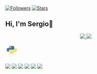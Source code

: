 ### 
[![Followers](https://img.shields.io/github/followers/LopezBanos?style=social)]()
[![Stars](https://img.shields.io/github/stars/LopezBanos?style=social)]()



## Hi, I'm Sergio👋
<div align="center">
  <a href="https://github.com/LopezBanos">
  <img height="180em" src="https://github-readme-stats.vercel.app/api?username=LopezBanos&show_icons=true&theme=dracula&include_all_commits=true&count_private=true"/>
  <img height="180em" src="https://github-readme-stats.vercel.app/api/top-langs/?username=LopezBanos&layout=compact&langs_count=7&theme=dracula"/>
</div>
<div style="display: inline_block"><br>
 
  <img align="center" alt="Rafa-Python" height="30" width="40" src="https://raw.githubusercontent.com/devicons/devicon/master/icons/python/python-original.svg">

</div>
  
  ##
 
<div> 
  <a href="" target="_blank"><img src="https://img.shields.io/badge/YouTube-FF0000?style=for-the-badge&logo=youtube&logoColor=white" target="_blank"></a>
  <a href="https://instagram.com/sergiolopezbanos" target="_blank"><img src="https://img.shields.io/badge/-Instagram-%23E4405F?style=for-the-badge&logo=instagram&logoColor=white" target="_blank"></a>
 	<a href="" target="_blank"><img src="https://img.shields.io/badge/Twitch-9146FF?style=for-the-badge&logo=twitch&logoColor=white" target="_blank"></a>
 <a href="" target="_blank"><img src="https://img.shields.io/badge/Discord-7289DA?style=for-the-badge&logo=discord&logoColor=white" target="_blank"></a> 
  <a href = "sergioloba98@gmail.com"><img src="https://img.shields.io/badge/-Gmail-%23333?style=for-the-badge&logo=gmail&logoColor=white" target="_blank"></a>
  <a href="https://www.linkedin.com/in/sergio-l%C3%B3pez-ba%C3%B1os-92ba46171" target="_blank"><img src="https://img.shields.io/badge/-LinkedIn-%230077B5?style=for-the-badge&logo=linkedin&logoColor=white" target="_blank"></a> 

</div>
